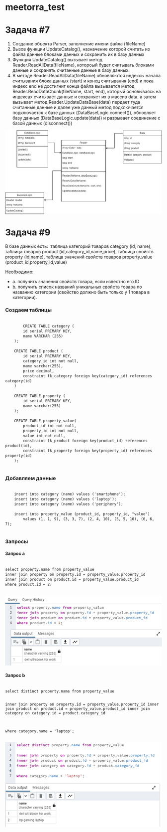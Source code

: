 # meetorra_test

# Задача #7

1. Создание объекта Parser, заполнение имени файла (fileName)
2. Вызов функции UpdateCatalog(), назначение которой считать из файла данные блоками данных и сохранить их в базу данных
3. Функция UpdateCatalog() вызывает метод Reader.ReadAllData(fileName), котороый будет считывать блоками данные и сохранять считанные данные в базу данных.
4. В методе Reader.ReadAllData(fileName) обновляются индексы начала считывания блока данных (start) и конец считывания (end) и пока индекс end не достигнит конца файла вызывается метод Reader.ReadDataChunk(fileName, start, end), который основываясь на индексах считывает данные и сохраняет их в массив data, а затем вызывает метод Reader.UpdateDataBase(data) пердает туда считанные данные и далее уже данный метод подключается подключается к базе данных (DataBaseLogic.connect()), обновляет базу данных (DataBaseLogic.update(data)) и разрывает соединение с базой данных (disconnect())

![alt text](https://github.com/IgorKinev11/meetorra_test/blob/main/images/class_diagram.png)



# Задача #9

В базе данных есть:
 таблица категорий товаров category (id, name), таблица товаров product (id,category_id,name,price), таблица свойств property (id,name), таблица значений свойств товаров property_value (product_id,property_id,value)
 
Необходимо:
 - a. получить значения свойств товара, если известно его ID
 - b. получить список названий уникальных свойств товара по названию категории
(свойство должно быть только у 1 товара в категории).

<h3>Создаем таблицы</h3>

<pre>
    <code>
        CREATE TABLE category (
	    id serial PRIMARY KEY,
	    name VARCHAR (255)
	);

	CREATE TABLE product (
		id serial PRIMARY KEY,
		category_id int not null,
		name varchar(255),
		price decimal,
		constraint fk_category foreign key(category_id) references category(id)
	)

	CREATE TABLE property (
		id serial PRIMARY KEY,
		name varchar(255)
	);

	CREATE TABLE property_value(
		product_id int not null,
		property_id int not null,
		value int not null,
		constraint fk_product foreign key(product_id) references product(id),
		constraint fk_property foreign key(property_id) references property(id)
	);
    </code>
</pre>

<h3>Добавляем данные</h3>

<pre>
    <code>
	insert into category (name) values ('smartphone');
	insert into category (name) values ('laptop');
	insert into category (name) values ('periphery');
	
	insert into property_value (product_id, property_id, "value") 
		values (1, 1, 9), (3, 3, 7), (2, 4, 10), (5, 5, 10), (6, 6, 7);
    </code>
</pre>
    
<h3>Запросы </h3>
<h4>Запрос a </h4>
<pre>
    <code>
select property.name from property_value 
inner join property on property.id = property_value.property_id
inner join product on product.id = property_value.product_id
where product.id = 2;
    </code>
</pre>

![alt text](https://github.com/IgorKinev11/meetorra_test/blob/main/images/query_1.PNG)

<h4>Запрос b </h4>
<pre>
    <code>
select distinct property.name from property_value

inner join property on property.id = property_value.property_id
inner join product on product.id = property_value.product_id
inner join category on category.id = product.category_id

where category.name = 'laptop';	
    </code>
</pre>

![alt text](https://github.com/IgorKinev11/meetorra_test/blob/main/images/query_2.PNG)





